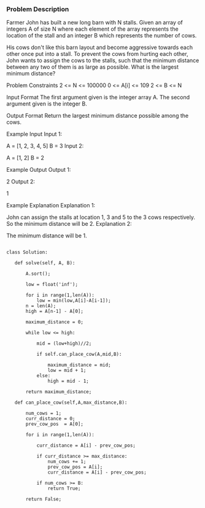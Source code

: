 ### Problem Description

Farmer John has built a new long barn with N stalls. Given an array of integers A of size N where each element of the array represents the location
of the stall and an integer B which represents the number of cows.

His cows don't like this barn layout and become aggressive towards each other once put into a stall. To prevent the cows from hurting each other, 
John wants to assign the cows to the stalls, such that the minimum distance between any two of them is as large as possible. What is the largest 
minimum distance?



Problem Constraints
2 <= N <= 100000
0 <= A[i] <= 109
2 <= B <= N



Input Format
The first argument given is the integer array A.
The second argument given is the integer B.



Output Format
Return the largest minimum distance possible among the cows.



Example Input
Input 1:

A = [1, 2, 3, 4, 5]
B = 3
Input 2:

A = [1, 2]
B = 2


Example Output
Output 1:

 2
Output 2:

 1


Example Explanation
Explanation 1:

 John can assign the stalls at location 1, 3 and 5 to the 3 cows respectively. So the minimum distance will be 2.
Explanation 2:

 The minimum distance will be 1.
 
 ```
 
 class Solution:

    def solve(self, A, B):
        
        A.sort();
    
        low = float('inf');

        for i in range(1,len(A)):
            low = min(low,A[i]-A[i-1]);
        n = len(A);
        high = A[n-1] - A[0];
        
        maximum_distance = 0;
       
        while low <= high:

            mid = (low+high)//2;
            
            if self.can_place_cow(A,mid,B):
                
                maximum_distance = mid;
                low = mid + 1;
            else:
                high = mid - 1;

        return maximum_distance;

    def can_place_cow(self,A,max_distance,B):
        
        num_cows = 1;
        curr_distance = 0;
        prev_cow_pos  = A[0];

        for i in range(1,len(A)):

            curr_distance = A[i] - prev_cow_pos;

            if curr_distance >= max_distance:
                num_cows += 1;
                prev_cow_pos = A[i];
                curr_distance = A[i] - prev_cow_pos;

            if num_cows >= B:
                return True;
        
        return False;

 ```
